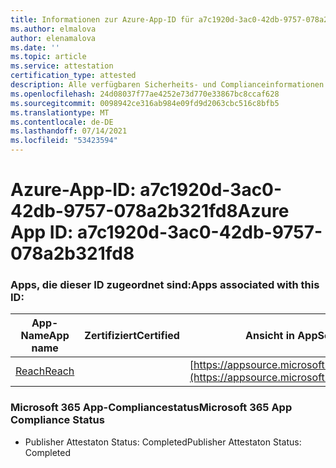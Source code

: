 ```yaml
---
title: Informationen zur Azure-App-ID für a7c1920d-3ac0-42db-9757-078a2b321fd8
ms.author: elmalova
author: elenamalova
ms.date: ''
ms.topic: article
ms.service: attestation
certification_type: attested
description: Alle verfügbaren Sicherheits- und Complianceinformationen für a7c1920d-3ac0-42db-9757-078a2b321fd8.
ms.openlocfilehash: 24d08037f77ae4252e73d770e33867bc8ccaf628
ms.sourcegitcommit: 0098942ce316ab984e09fd9d2063cbc516c8bfb5
ms.translationtype: MT
ms.contentlocale: de-DE
ms.lasthandoff: 07/14/2021
ms.locfileid: "53423594"
---
```

# <a name="azure-app-id-a7c1920d-3ac0-42db-9757-078a2b321fd8"></a><span data-ttu-id="f6ec3-103">Azure-App-ID: a7c1920d-3ac0-42db-9757-078a2b321fd8</span><span class="sxs-lookup"><span data-stu-id="f6ec3-103">Azure App ID: a7c1920d-3ac0-42db-9757-078a2b321fd8</span></span>


### <a name="apps-associated-with-this-id"></a><span data-ttu-id="f6ec3-104">Apps, die dieser ID zugeordnet sind:</span><span class="sxs-lookup"><span data-stu-id="f6ec3-104">Apps associated with this ID:</span></span>
| <span data-ttu-id="f6ec3-105">**App-Name**</span><span class="sxs-lookup"><span data-stu-id="f6ec3-105">**App name**</span></span> | <span data-ttu-id="f6ec3-106">**Zertifiziert**</span><span class="sxs-lookup"><span data-stu-id="f6ec3-106">**Certified**</span></span> | <span data-ttu-id="f6ec3-107">**Ansicht in AppSource**</span><span class="sxs-lookup"><span data-stu-id="f6ec3-107">**View in AppSource**</span></span> |
|-|-|-|
| [<span data-ttu-id="f6ec3-108">Reach</span><span class="sxs-lookup"><span data-stu-id="f6ec3-108">Reach</span></span>](https://docs.microsoft.com/en-us/microsoft-365-app-certification/forward/WA200002045) |  | [https://appsource.microsoft.com/product/office/WA200002045](https://appsource.microsoft.com/product/office/WA200002045) |

### <a name="microsoft-365-app-compliance-status"></a><span data-ttu-id="f6ec3-109">Microsoft 365 App-Compliancestatus</span><span class="sxs-lookup"><span data-stu-id="f6ec3-109">Microsoft 365 App Compliance Status</span></span>
- <span data-ttu-id="f6ec3-110">Publisher Attestaton Status: Completed</span><span class="sxs-lookup"><span data-stu-id="f6ec3-110">Publisher Attestaton Status: Completed</span></span>
